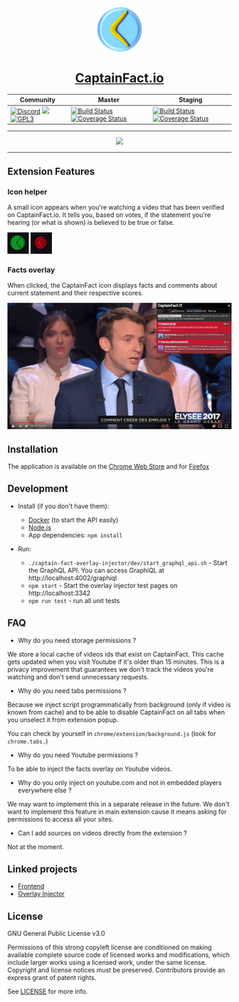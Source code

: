 <p align="center"><img src="chrome/assets/img/icon.png" height="100"/></p>
<h1 align="center"><a href="https://captainfact.io">CaptainFact.io</a></h1>

<table>
  <thead>
    <tr>
      <th>Community</th>
      <th>Master</th>
      <th>Staging</th>
    </tr>
  </thead>
  <tbody>
    <tr>
      <td>
        <a href="https://discord.gg/2Qd7hMz" title="Discord"><img src="https://discordapp.com/api/guilds/416782744748687361/widget.png" alt="Discord"></a>
        <a href="https://twitter.com/CaptainFact_io" title="Twitter"><img src="https://img.shields.io/twitter/follow/CaptainFact_io.svg?style=social&label=Follow"></a>
        <a href="./LICENSE"><img src="https://img.shields.io/github/license/CaptainFact/captain-fact-extension.svg" alt="GPL3"></a>
      </td>
      <td>
        <a href="https://travis-ci.org/CaptainFact/captain-fact-extension"><img src="https://travis-ci.org/CaptainFact/captain-fact-extension.svg?branch=master" alt="Build Status"/></a>
        <a href='https://coveralls.io/github/CaptainFact/captain-fact-extension?branch=master'><img src='https://coveralls.io/repos/github/CaptainFact/captain-fact-extension/badge.svg?branch=master' alt='Coverage Status' /></a>
      </td>
      <td>
        <a href="https://travis-ci.org/CaptainFact/captain-fact-extension"><img src="https://travis-ci.org/CaptainFact/captain-fact-extension.svg?branch=staging" alt="Build Status"/></a>
        <a href='https://coveralls.io/github/CaptainFact/captain-fact-extension?branch=staging'><img src='https://coveralls.io/repos/github/CaptainFact/captain-fact-extension/badge.svg?branch=staging' alt='Coverage Status' /></a>
      </td>
    </tr>
  </tbody>
</table>

<hr/>

<p align="center">
<a href="https://opencollective.com/webpack/donate" target="_blank">
  <img src="https://opencollective.com/webpack/donate/button@2x.png?color=blue" width=300 />
</a>
</p>

<hr/>

## Extension Features

### Icon helper

A small icon appears when you're watching a video that has been verified on CaptainFact.io. It
tells you, based on votes, if the statement you're hearing (or what is shown) is believed to be
true or false.

![Icon approve](misc/approve.gif)
![Icon refute](misc/refute.gif)

### Facts overlay 

When clicked, the CaptainFact icon displays facts and comments about current statement and
their respective scores.

![Demo screenshot](misc/demo-youtube.jpg)

## Installation

The application is available on the
[Chrome Web Store](https://chrome.google.com/webstore/detail/captainfact-beta/fnnhlmbnlbgomamcolcpgncflofhjckm)
and for [Firefox](https://addons.mozilla.org/en-US/firefox/addon/captainfact/)

## Development

* Install (if you don't have them):
  * [Docker](https://docs.docker.com/install/) (to start the API easily)
  * [Node.js](http://nodejs.org)
  * App dependencies: `npm install`
  
* Run:
  * `./captain-fact-overlay-injector/dev/start_graphql_api.sh` - Start the GraphQL API. You can access GraphiQL at http://localhost:4002/graphiql
  * `npm start` - Start the overlay injector test pages on http://localhost:3342
  * `npm run test` - run all unit tests

## FAQ

* Why do you need storage permissions ?

We store a local cache of videos ids that exist on CaptainFact. This cache gets updated when you visit Youtube
if it's older than 15 minutes. This is a privacy improvement that guarantees we don't track the videos you're 
watching and don't send unnecessary requests.

* Why do you need tabs permissions ?

Because we inject script programmatically from background (only if video is known from cache) and
to be able to disable CaptainFact on all tabs when you unselect it from extension popup.

You can check by yourself in `chrome/extension/background.js` (look for `chrome.tabs.`)

* Why do you need Youtube permissions ?

To be able to inject the facts overlay on Youtube videos.

* Why do you only inject on youtube.com and not in embedded players everywhere else ?

We may want to implement this in a separate release in the future. We don't want to implement
this feature in main extension cause it means asking for permissions to access all your sites. 

* Can I add sources on videos directly from the extension ?
 
Not at the moment.

## Linked projects

* [Frontend](https://github.com/CaptainFact/captain-fact-frontend)
* [Overlay Injector](https://github.com/CaptainFact/captain-fact-overlay-injector)

## License

GNU General Public License v3.0

Permissions of this strong copyleft license are conditioned on making available complete source code of licensed works 
and modifications, which include larger works using a licensed work, under the same license. Copyright and license 
notices must be preserved. Contributors provide an express grant of patent rights.

See [LICENSE](LICENSE) for more info.
